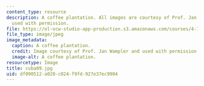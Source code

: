 ```yaml
---
content_type: resource
description: A coffee plantation. All images are courtesy of Prof. Jan Wampler and
  used with permission.
file: https://ol-ocw-studio-app-production.s3.amazonaws.com/courses/4-196-architecture-design-level-ii-cuba-studio-spring-2004/df090512a020c024f9fd927e37ec9904_cuba09.jpg
file_type: image/jpeg
image_metadata:
  caption: A coffee plantation.
  credit: Image courtesy of Prof. Jan Wampler and used with permission.
  image-alt: A coffee plantation.
resourcetype: Image
title: cuba09.jpg
uid: df090512-a020-c024-f9fd-927e37ec9904
---
```

